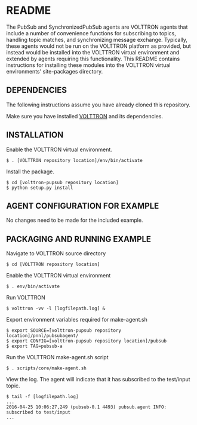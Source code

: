 # README #

The PubSub and SynchronizedPubSub agents are VOLTTRON agents that include a number of convenience functions for subscribing to topics, handling topic matches, and synchronizing message exchange. Typically, these agents would not be run on the VOLTTRON platform as provided, but instead would be installed into the VOLTTRON virtual environment and extended by agents requiring this functionality. This README contains instructions for installing these modules into the VOLTTRON virtual environments' site-packages directory.


## DEPENDENCIES ##

The following instructions assume you have already cloned this repository.

Make sure you have installed [VOLTTRON](https://github.com/VOLTTRON/volttron) and its dependencies.

## INSTALLATION ##

Enable the VOLTTRON virtual environment.
~~~
$ . [VOLTTRON repository location]/env/bin/activate
~~~
Install the package.
~~~
$ cd [volttron-pupsub repository location]
$ python setup.py install
~~~

## AGENT CONFIGURATION FOR EXAMPLE ##

No changes need to be made for the included example.

## PACKAGING AND RUNNING EXAMPLE ##

Navigate to VOLTTRON source directory
~~~
$ cd [VOLTTRON repository location]
~~~
Enable the VOLTTRON virtual environment
~~~
$ . env/bin/activate
~~~
Run VOLTTRON
~~~
$ volttron -vv -l [logfilepath.log] &
~~~
Export environment variables required for make-agent.sh
~~~
$ export SOURCE=[volttron-pupsub repository location]/pnnl/pubsubagent/
$ export CONFIG=[volttron-pupsub repository location]/pubsub
$ export TAG=pubsub-a
~~~
Run the VOLTTRON make-agent.sh script
~~~
$ . scripts/core/make-agent.sh
~~~
View the log. The agent will indicate that it has subscribed to the test/input topic.
~~~
$ tail -f [logfilepath.log]
...
2016-04-25 10:06:27,249 (pubsub-0.1 4493) pubsub.agent INFO: subscribed to test/input
...
~~~